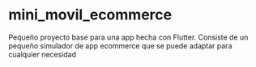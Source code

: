 # mini_movil_ecommerce
Pequeño proyecto base para una app hecha con Flutter. Consiste de un pequeño simulador de app ecommerce que se puede adaptar para cualquier necesidad
